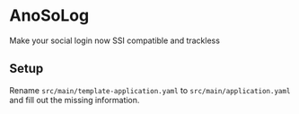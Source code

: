 # AnoSoLog

Make your social login now SSI compatible and trackless

## Setup

Rename `src/main/template-application.yaml` to `src/main/application.yaml` and fill out the missing information.
